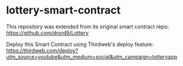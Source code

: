 # lottery-smart-contract

This repository was extended from its original smart contract repo: https://github.com/drord9/Lottery

Deploy this Smart Contract using Thirdweb's deploy feature: https://thirdweb.com/deploy?utm_source=youtube&utm_medium=social&utm_campaign=lotteryapp
